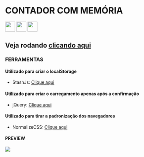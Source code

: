 <!-- CONTADOR COM MEMÓRIA -->

# CONTADOR COM MEMÓRIA

<a href="https://www.linkedin.com/in/imerik1/"><img src="https://image.flaticon.com/icons/png/512/174/174857.png" width="32"></a>
<a href="https://www.twitch.tv/eker1"><img src="https://pngimg.com/uploads/twitch/twitch_PNG49.png" width="32"></a>
<a href="https://www.youtube.com/channel/UCK6ma51tX_xvk47cMZPaaMA?view_as=subscriber"><img src="https://juniorsilveira.com.br/wp-content/uploads/2019/03/youtube-logo-in-png-26.png" width="32"></a>

<!-- COLOCA O LINK GITHUB PAGES -->

## Veja rodando <a href="https://imerik1.github.io/contador/">clicando aqui</a>

### FERRAMENTAS
  #### Utilizado para criar o localStorage
  - StashJs: <a href="http://rezitech.github.io/stash/">Clique aqui</a>
  
  #### Utilizado para criar o carregamento apenas após a confirmação
  - jQuery: <a href="https://jquery.com/download/">Clique aqui</a>
  
  #### Utilizado para tirar a padronização dos navegadores
  - NormalizeCSS: <a href="https://necolas.github.io/normalize.css/">Clique aqui</a>

<!-- COLOCAR LINK DO PREVIEW GIF  -->

#### PREVIEW
<img src="https://camo.githubusercontent.com/49787b1b57b46ad81c5967fb448f2c872dff944c90dd548f71271252a2b3885f/68747470733a2f2f6d656469612e67697068792e636f6d2f6d656469612f333475344c4b5674366c4632506f333570302f67697068792e676966" widht="150px">
